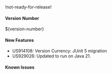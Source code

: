 !not-ready-for-release!

#### Version Number
${version-number}

#### New Features
- US914108: Version Currency: JUnit 5 migration
- US929026: Updated to run on Java 21.

#### Known Issues
